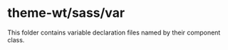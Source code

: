 # theme-wt/sass/var

This folder contains variable declaration files named by their component class.
